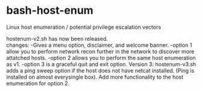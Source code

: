 # bash-host-enum
Linux host enumeration / potential privilege escalation vectors

hostenum-v2.sh has now been released.  
  changes:
  -Gives a menu option, disclaimer, and welcome banner.
  -option 1 allow you to perform network recon further in the network to discover more attatched hosts.
  -option 2 allows you to perform the same host enumeration as v1.
  -option 3 is a graceful quit and exit option.
  Version 3: hostenum-v3.sh 
  adds a ping sweep option if the host does not have netcat installed.  (Ping is installed on almost everysingle box).  Add more functionality to the host enumeration for option 2.
